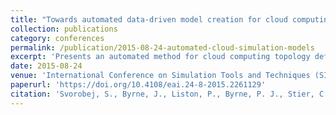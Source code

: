 ```yaml
---
title: "Towards automated data-driven model creation for cloud computing simulation"
collection: publications
category: conferences
permalink: /publication/2015-08-24-automated-cloud-simulation-models
excerpt: 'Presents an automated method for cloud computing topology definition, data collection and model creation to support decision making in complex cloud environments through simulation.'
date: 2015-08-24
venue: 'International Conference on Simulation Tools and Techniques (SIMUTools)'
paperurl: 'https://doi.org/10.4108/eai.24-8-2015.2261129'
citation: 'Svorobej, S., Byrne, J., Liston, P., Byrne, P. J., Stier, C., Groenda, H., Papazachos, Z., & Nikolopoulos, D. S. (2015). &quot;Towards automated data-driven model creation for cloud computing simulation.&quot; In <i>Proceedings of the 8th International Conference on Simulation Tools and Techniques</i>, 248–255. https://doi.org/10.4108/eai.24-8-2015.2261129'
---
```

